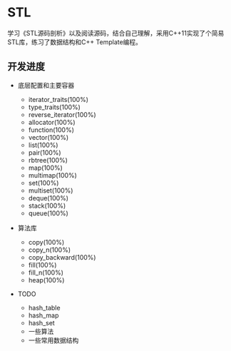 # STL  

学习《STL源码剖析》以及阅读源码，结合自己理解，采用C++11实现了个简易STL库，练习了数据结构和C++ Template编程。

## 开发进度  

* 底层配置和主要容器
	* iterator_traits(100%)
	* type_traits(100%)
	* reverse_iterator(100%)
	* allocator(100%)
	* function(100%)
	* vector(100%)
	* list(100%)
	* pair(100%)
	* rbtree(100%)
	* map(100%)
	* multimap(100%)
	* set(100%)
	* multiset(100%)
	* deque(100%)
	* stack(100%)
	* queue(100%)


* 算法库
	* copy(100%)
	* copy_n(100%)
	* copy_backward(100%)
	* fill(100%)
	* fill_n(100%)
	* heap(100%)


* TODO
	* hash_table
	* hash_map
	* hash_set
	* 一些算法
	* 一些常用数据结构
